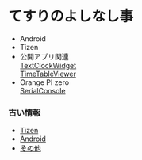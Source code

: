 # てすりのよしなし事
- Android  
- Tizen  
 - 公開アプリ関連  
    [TextClockWidget](Tizen-TextClockWidget)  
    [TimeTableViewer](Tizen-TimeTableViewer)  
- Orange PI zero  
    [SerialConsole](OrangePIZero-Serial)

### 古い情報
- [Tizen](OLD-Tizen)  
- [Android](OLD-Android)  
- [その他](OLD-Misc)  